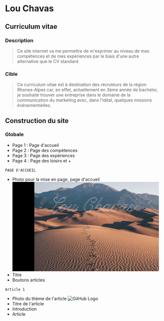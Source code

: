 # Lou Chavas 

## Curriculum vitae  
### Description 
> Ce site internet va me permettre de m'exprimer au niveau de mes compétences et de mes expériences par le biais d'une autre alternative que le CV standard 

### Cible 
> Ce curriculum vitae est à destination des recruteurs de la région Rhones-Alpes car, en effet, actuellement en 3ème année de bachelor, je souhaite trouver une entreprise dans le domaine de la communication du marketing avec, dans l'idéal,  quelques missions évènementielles. 

## Construction du site 

### Globale 
* Page 1 : Page d'accueil 
* Page 2 : Page des compétences 
* Page 3 : Page des expériences 
* Page 4 : Page des loisirs et +

```
PAGE D'ACCUEIL 
```

* Photo pour la mise en page, page d'accueil 
![GitHub Logo](./images/captureecran.png)
* Titre 
* Boutons articles 


```
Article 1 
```
* Photo du thème de l'article 
![GitHub Logo](.image/page1.png)
* Titre de l'article 
* Introduction
* Article 
